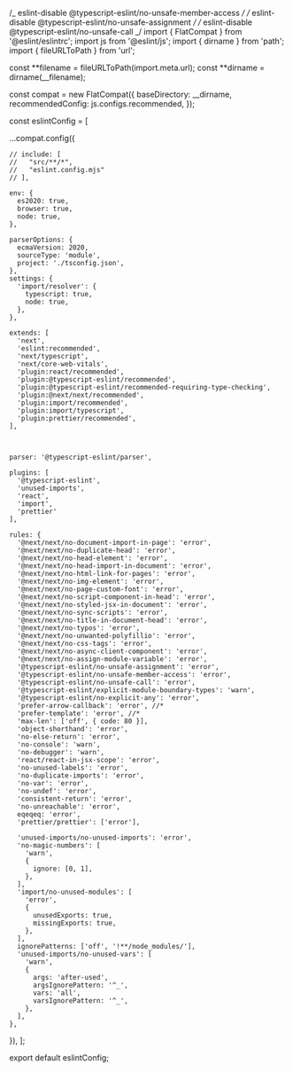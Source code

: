 /_ eslint-disable @typescript-eslint/no-unsafe-member-access _/
/_ eslint-disable @typescript-eslint/no-unsafe-assignment _/
/_ eslint-disable @typescript-eslint/no-unsafe-call _/
import { FlatCompat } from '@eslint/eslintrc';
import js from '@eslint/js';
import { dirname } from 'path';
import { fileURLToPath } from 'url';

const **filename = fileURLToPath(import.meta.url);
const **dirname = dirname(\_\_filename);

const compat = new FlatCompat({
baseDirectory: \_\_dirname,
recommendedConfig: js.configs.recommended,
});

const eslintConfig = [

...compat.config({

    // include: [
    //   "src/**/*",
    //   "eslint.config.mjs"
    // ],

    env: {
      es2020: true,
      browser: true,
      node: true,
    },

    parserOptions: {
      ecmaVersion: 2020,
      sourceType: 'module',
      project: './tsconfig.json',
    },
    settings: {
      'import/resolver': {
        typescript: true,
        node: true,
      },
    },

    extends: [
      'next',
      'eslint:recommended',
      'next/typescript',
      'next/core-web-vitals',
      'plugin:react/recommended',
      'plugin:@typescript-eslint/recommended',
      'plugin:@typescript-eslint/recommended-requiring-type-checking',
      'plugin:@next/next/recommended',
      'plugin:import/recommended',
      'plugin:import/typescript',
      'plugin:prettier/recommended',
    ],



    parser: '@typescript-eslint/parser',

    plugins: [
      '@typescript-eslint',
      'unused-imports',
      'react',
      'import',
      'prettier'
    ],

    rules: {
      '@next/next/no-document-import-in-page': 'error',
      '@next/next/no-duplicate-head': 'error',
      '@next/next/no-head-element': 'error',
      '@next/next/no-head-import-in-document': 'error',
      '@next/next/no-html-link-for-pages': 'error',
      '@next/next/no-img-element': 'error',
      '@next/next/no-page-custom-font': 'error',
      '@next/next/no-script-component-in-head': 'error',
      '@next/next/no-styled-jsx-in-document': 'error',
      '@next/next/no-sync-scripts': 'error',
      '@next/next/no-title-in-document-head': 'error',
      '@next/next/no-typos': 'error',
      '@next/next/no-unwanted-polyfillio': 'error',
      '@next/next/no-css-tags': 'error',
      '@next/next/no-async-client-component': 'error',
      '@next/next/no-assign-module-variable': 'error',
      '@typescript-eslint/no-unsafe-assignment': 'error',
      '@typescript-eslint/no-unsafe-member-access': 'error',
      '@typescript-eslint/no-unsafe-call': 'error',
      '@typescript-eslint/explicit-module-boundary-types': 'warn',
      '@typescript-eslint/no-explicit-any': 'error',
      'prefer-arrow-callback': 'error', //*
      'prefer-template': 'error', //*
      'max-len': ['off', { code: 80 }],
      'object-shorthand': 'error',
      'no-else-return': 'error',
      'no-console': 'warn',
      'no-debugger': 'warn',
      'react/react-in-jsx-scope': 'error',
      'no-unused-labels': 'error',
      'no-duplicate-imports': 'error',
      'no-var': 'error',
      'no-undef': 'error',
      'consistent-return': 'error',
      'no-unreachable': 'error',
      eqeqeq: 'error',
      'prettier/prettier': ['error'],

      'unused-imports/no-unused-imports': 'error',
      'no-magic-numbers': [
        'warn',
        {
          ignore: [0, 1],
        },
      ],
      'import/no-unused-modules': [
        'error',
        {
          unusedExports: true,
          missingExports: true,
        },
      ],
      ignorePatterns: ['off', '!**/node_modules/'],
      'unused-imports/no-unused-vars': [
        'warn',
        {
          args: 'after-used',
          argsIgnorePattern: '^_',
          vars: 'all',
          varsIgnorePattern: '^_',
        },
      ],
    },

}),
];

export default eslintConfig;
